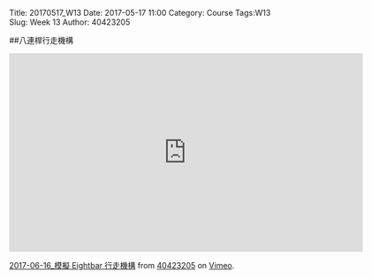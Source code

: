 Title: 20170517_W13
Date: 2017-05-17 11:00
Category: Course
Tags:W13
Slug: Week 13
Author: 40423205

##八連桿行走機構
<!-- PELICAN_END_SUMMARY -->

<iframe src="https://player.vimeo.com/video/222323602" width="640" height="360" frameborder="0" webkitallowfullscreen mozallowfullscreen allowfullscreen></iframe>
<p><a href="https://vimeo.com/222323602">2017-06-16_模擬 Eightbar 行走機構</a> from <a href="https://vimeo.com/user63868127">40423205</a> on <a href="https://vimeo.com">Vimeo</a>.</p>